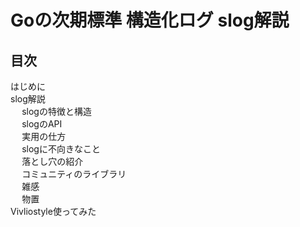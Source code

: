 # Goの次期標準 構造化ログ slog解説

<style>
    /* 表紙ページがカウントされているのをリセット */
    @page :nth(1) {
        counter-reset: page;
    }
</style>

<nav id="toc" role="doc-toc">

## 目次

<!-- mapfile:file:"toc.partial.txt",skip:0 -->
- <a class="toc-chapter" href="introduction.html#はじめに">はじめに</a>
- <a class="toc-chapter" href="manuscript.html#slog解説">slog解説</a>
  - <a class="toc-section" href="manuscript.html#slogの特徴と構造">slogの特徴と構造</a>
  - <a class="toc-section" href="manuscript.html#slogのapi">slogのAPI</a>
  - <a class="toc-section" href="manuscript.html#実用の仕方">実用の仕方</a>
  - <a class="toc-section" href="manuscript.html#slogに不向きなこと">slogに不向きなこと</a>
  - <a class="toc-section" href="manuscript.html#落とし穴の紹介">落とし穴の紹介</a>
  - <a class="toc-section" href="manuscript.html#コミュニティのライブラリ">コミュニティのライブラリ</a>
  - <a class="toc-section" href="manuscript.html#雑感">雑感</a>
  - <a class="toc-section" href="manuscript.html#物置">物置</a>
- <a class="toc-chapter" href="vivliostyle.html#vivliostyle使ってみた">Vivliostyle使ってみた</a>
<!-- mapfile.end -->

</nav>
